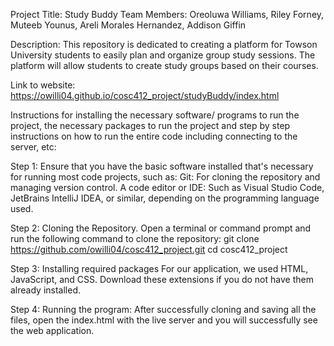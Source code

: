 Project Title: Study Buddy
Team Members: Oreoluwa Williams, Riley Forney, Muteeb Younus, Areli Morales Hernandez, Addison Giffin

Description:
This repository is dedicated to creating a platform for Towson University students to easily plan and organize group study sessions. The platform will allow students to create study groups based on their courses.

Link to website: 
https://owilli04.github.io/cosc412_project/studyBuddy/index.html

Instructions for installing the necessary software/ programs to run the project, the necessary packages to run the project and step by step instructions on how to run the entire code including connecting to the server, etc:

Step 1: Ensure that you have the basic software installed that's necessary for running most code projects, such as:
Git: For cloning the repository and managing version control.
A code editor or IDE: Such as Visual Studio Code, JetBrains IntelliJ IDEA, or similar, depending on the programming language used.

Step 2: Cloning the Repository.
Open a terminal or command prompt and run the following command to clone the repository: git clone https://github.com/owilli04/cosc412_project.git cd cosc412_project

Step 3: Installing required packages
For our application, we used HTML, JavaScript, and CSS. Download these extensions if you do not have them already installed.

Step 4: Running the program:
After successfully cloning and saving all the files, open the index.html with the live server and you will successfully see the web application.



